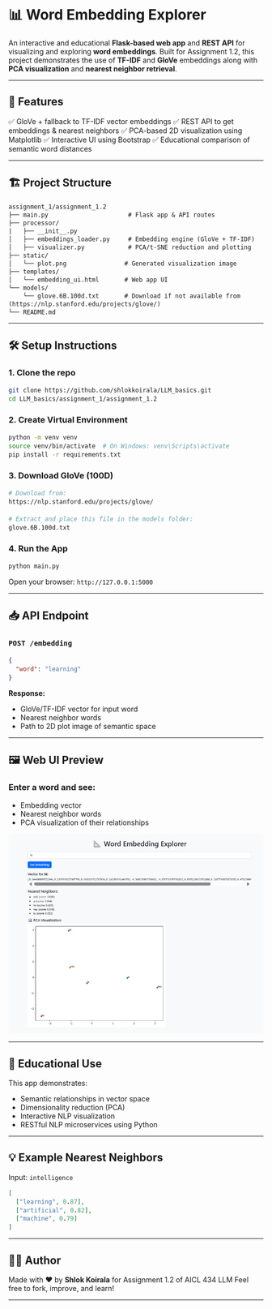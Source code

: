 # 📊 Word Embedding Explorer

An interactive and educational **Flask-based web app** and **REST API** for visualizing and exploring **word embeddings**. Built for Assignment 1.2, this project demonstrates the use of **TF-IDF** and **GloVe** embeddings along with **PCA visualization** and **nearest neighbor retrieval**.

---

## 🚀 Features

✅ GloVe + fallback to TF-IDF vector embeddings
✅ REST API to get embeddings & nearest neighbors
✅ PCA-based 2D visualization using Matplotlib
✅ Interactive UI using Bootstrap
✅ Educational comparison of semantic word distances

---

## 🏗️ Project Structure

```
assignment_1/assignment_1.2
├── main.py                      # Flask app & API routes
├── processor/
|   ├── __init__.py
│   ├── embeddings_loader.py     # Embedding engine (GloVe + TF-IDF)
│   ├── visualizer.py            # PCA/t-SNE reduction and plotting
├── static/
│   └── plot.png                # Generated visualization image
├── templates/
│   └── embedding_ui.html       # Web app UI
└── models/
    └── glove.6B.100d.txt       # Download if not available from (https://nlp.stanford.edu/projects/glove/)
└── README.md
```

---

## 🛠️ Setup Instructions

### 1. Clone the repo

```bash
git clone https://github.com/shlokkoirala/LLM_basics.git
cd LLM_basics/assignment_1/assignment_1.2
```

### 2. Create Virtual Environment

```bash
python -m venv venv
source venv/bin/activate  # On Windows: venv\Scripts\activate
pip install -r requirements.txt
```

### 3. Download GloVe (100D)

```bash
# Download from:
https://nlp.stanford.edu/projects/glove/

# Extract and place this file in the models folder:
glove.6B.100d.txt
```

### 4. Run the App

```bash
python main.py
```

Open your browser: `http://127.0.0.1:5000`

---

## 📥 API Endpoint

### `POST /embedding`

```json
{
  "word": "learning"
}
```

**Response:**

* GloVe/TF-IDF vector for input word
* Nearest neighbor words
* Path to 2D plot image of semantic space

---

## 🖼️ Web UI Preview

### Enter a word and see:

* Embedding vector
* Nearest neighbor words
* PCA visualization of their relationships

![Demo Screenshot](images/embedding_demo.png)

---

## 📘 Educational Use

This app demonstrates:

* Semantic relationships in vector space
* Dimensionality reduction (PCA)
* Interactive NLP visualization
* RESTful NLP microservices using Python

---

## 💡 Example Nearest Neighbors

Input: `intelligence`

```json
[
  ["learning", 0.87],
  ["artificial", 0.82],
  ["machine", 0.79]
]
```

---

## 👨‍💻 Author

Made with ❤️ by **Shlok Koirala** for Assignment 1.2 of AICL 434 LLM
Feel free to fork, improve, and learn!

---
